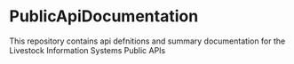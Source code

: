 # PublicApiDocumentation
This repository contains api defnitions and summary documentation for the Livestock Information Systems Public APIs

